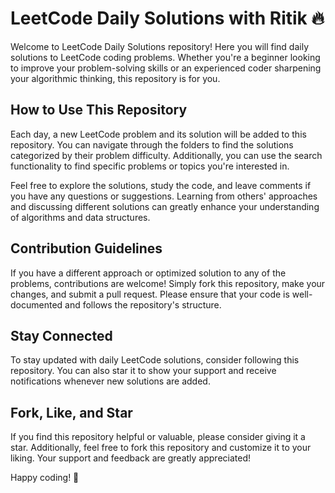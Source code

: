 # LeetCode Daily Solutions with Ritik 🔥

Welcome to LeetCode Daily Solutions repository! Here you will find daily solutions to LeetCode coding problems. Whether you're a beginner looking to improve your problem-solving skills or an experienced coder sharpening your algorithmic thinking, this repository is for you.

## How to Use This Repository

Each day, a new LeetCode problem and its solution will be added to this repository. You can navigate through the folders to find the solutions categorized by their problem difficulty. Additionally, you can use the search functionality to find specific problems or topics you're interested in.

Feel free to explore the solutions, study the code, and leave comments if you have any questions or suggestions. Learning from others' approaches and discussing different solutions can greatly enhance your understanding of algorithms and data structures.

## Contribution Guidelines

If you have a different approach or optimized solution to any of the problems, contributions are welcome! Simply fork this repository, make your changes, and submit a pull request. Please ensure that your code is well-documented and follows the repository's structure.

## Stay Connected

To stay updated with daily LeetCode solutions, consider following this repository. You can also star it to show your support and receive notifications whenever new solutions are added.

## Fork, Like, and Star

If you find this repository helpful or valuable, please consider giving it a star. Additionally, feel free to fork this repository and customize it to your liking. Your support and feedback are greatly appreciated!

Happy coding! 🚀
